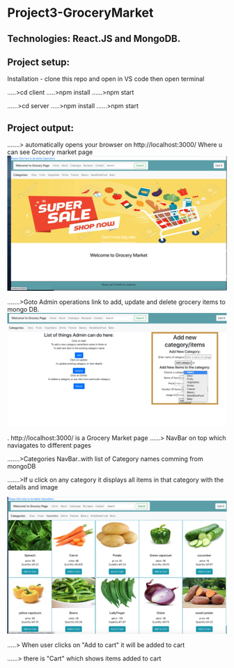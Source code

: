 # Project3-GroceryMarket

## Technologies: React.JS and MongoDB.

## Project setup:  

Installation - clone this repo and open in VS code then open terminal

.....>cd client .....>npm install ......>npm start

 ......>cd server .....>npm install ......>npm start

## Project output:

.......> automatically opens your browser on http://localhost:3000/ Where u can see Grocery market page
![](client/src/components/images/3.home.png)

.......>Goto Admin operations link to add, update and delete grocery items to mongo DB.
![](client/src/components/images/admin.png)

. http://localhost:3000/  is a Grocery Market page
......> NavBar on top which naviagates to different pages

.......>Categories NavBar..with list of Category names comming from mongoDB

.......>If u click on any category it displays all items in that category with the details and image

![](client/src/components/images/itemsDisplay.png)

.....> When user clicks on "Add to cart" it will be added to cart

......> there is "Cart" which shows items added to cart